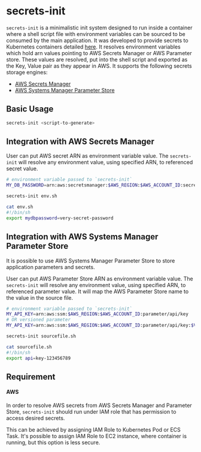 # secrets-init

`secrets-init` is a minimalistic init system designed to run inside a container where a shell script file with environment variables can be sourced to be consumed by the main application. It was developed to provide secrets to Kubernetes containers detailed [here](https://github.com/ryohare/secrets-sidecar-eks-poc). It resolves environment variables which hold arn values pointing to AWS Secrets Manager or AWS Parameter store. These values are resolved, put into the shell script and exported as the Key, Value pair as they appear in AWS. It supports the following secrets storage engines:

- [AWS Secrets Manager](https://aws.amazon.com/secrets-manager/)
- [AWS Systems Manager Parameter Store](https://docs.aws.amazon.com/systems-manager/latest/userguide/systems-manager-parameter-store.html)

## Basic Usage
```bash
secrets-init <script-to-generate>
```

## Integration with AWS Secrets Manager

User can put AWS secret ARN as environment variable value. The `secrets-init` will resolve any environment value, using specified ARN, to referenced secret value.

```sh
# environment variable passed to `secrets-init`
MY_DB_PASSWORD=arn:aws:secretsmanager:$AWS_REGION:$AWS_ACCOUNT_ID:secret:mydbpassword-cdma3

secrets-init env.sh

cat env.sh
#!/bin/sh
export mydbpassword=very-secret-password
```

## Integration with AWS Systems Manager Parameter Store

It is possible to use AWS Systems Manager Parameter Store to store application parameters and secrets.

User can put AWS Parameter Store ARN as environment variable value. The `secrets-init` will resolve any environment value, using specified ARN, to referenced parameter value. It will map the AWS Parameter Store name to the value in the source file.

```sh
# environment variable passed to `secrets-init`
MY_API_KEY=arn:aws:ssm:$AWS_REGION:$AWS_ACCOUNT_ID:parameter/api/key
# OR versioned parameter
MY_API_KEY=arn:aws:ssm:$AWS_REGION:$AWS_ACCOUNT_ID:parameter/api/key:$VERSION

secrets-init sourcefile.sh

cat sourcefile.sh
#!/bin/sh
export api=key-123456789
```

## Requirement

#### AWS

In order to resolve AWS secrets from AWS Secrets Manager and Parameter Store, `secrets-init` should run under IAM role that has permission to access desired secrets.

This can be achieved by assigning IAM Role to Kubernetes Pod or ECS Task. It's possible to assign IAM Role to EC2 instance, where container is running, but this option is less secure.